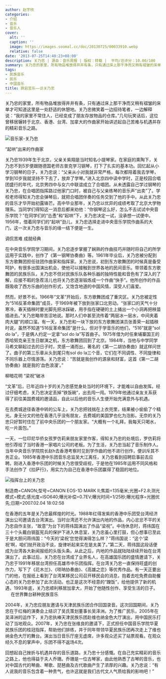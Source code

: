 ```yaml
---
author: 赵宇欣
categories:
- 介绍
- 音乐
- 音乐人
cover:
  alt: ''
  caption: ''
  image: https://images.soomal.cc/doc/20130725/00033910.webp
  relative: false
date: '2013-07-25T14:40:23+08:00'
description: 关乃忠 | 源自：音乐周报 | 版权：转载 |  平均/总评分：10.00/100
summary: 关乃忠的家里，所有物品堆放得井井有条，只有通过床上那干净而又稍有褶皱的床单才可知道这里是一处舒适的休憩地。关乃忠微笑着一边招待笔者，一边解释说：“我的家里不常住人，已经变成了朋友存放物品的仓库。”几句玩笑话后，这位曾移居辗转于北京、香港、台湾、加拿大的作曲家开始讲述起自己苦难与机遇并存的精彩音乐之路……
tags:
- 民族音乐
- 民乐
- 中国音乐
title: 跌宕苦乐――访关乃忠
---
```


关乃忠的家里，所有物品堆放得井井有条，只有通过床上那干净而又稍有褶皱的床单才可知道这里是一处舒适的休憩地。关乃忠微笑着一边招待笔者，一边解释说：“我的家里不常住人，已经变成了朋友存放物品的仓库。”几句玩笑话后，这位曾移居辗转于北京、香港、台湾、加拿大的作曲家开始讲述起自己苦难与机遇并存的精彩音乐之路。

![音乐家-关乃忠](https://images.soomal.cc/doc/20130725/00033908.webp)




“起哄”出来的作曲家
 
关乃忠1939年生于北京，父亲关紫翔是当时知名小提琴家。在家庭的熏陶下，关乃忠不到5岁便跟随德国老师古普克学习钢琴，打下了扎实的基本功。回忆起从小学习钢琴的日子，关乃忠说：“父亲从小对我就非常严格，每次都陪着我去学琴，学到10岁我就坚持不下去了，放弃了学琴。”进入北京四中读中学时，正是校园合唱团盛行的年代，北京男四中与女六中联谊成立了合唱团。从未透露自己学过钢琴的关乃忠，在合唱团指挥路过他家门口时，被自己与父亲练琴的音乐声“出卖”了。学校老师得知关乃忠会弹琴后，就把合唱团伴奏的任务交到了他的手中。从此关乃忠的音乐才华开始初露锋芒。高中毕业那年，关乃忠以优异的成绩考取了北京大学物理系。当同学们得知这一消息后都来劝他：“你钢琴这么好，怎么不去试试中央音乐学院？”在同学们的“怂恿”和“起哄”下，关乃忠决定一试，没承想一试便中。1956年，借着同学们的“起哄”劲儿，关乃忠选择走进中央音乐学院作曲系的大门，这一次关乃忠与音乐的缘一结下便是一生。

调侃苦难 成就经典

在中央音乐学院学习期间，关乃忠逐步掌握了娴熟的作曲技巧并随时将自己的所学运用于实践中，创作了《第一钢琴协奏曲》等。1961年毕业后，关乃忠被分配到东方歌舞团担任驻团作曲家和指挥家。关乃忠说，初到东方歌舞团的时候真是备受呵护，有很多出国演出机会，使他可以接触到世界各地的民间音乐。带领着东方歌舞团的民族乐队，关乃忠不但对民族乐队各种乐器的独特性能和音色有了深入的了解，应接不暇的急茬活儿也将关乃忠逐渐锻炼成一个作曲“快手”。他所创作的作品既吸收了西方乐曲的创作形式，又饱含地道的中国风情，深受人们喜爱。

然而，好景不长。1966年“文革”开始后，东方歌舞团成了重灾区。关乃忠被定性为“516反革命集团”成员，于1969年被下放到张家口北劳动。“张家口的天气十分寒冷，春天插秧时要光脚先把冰踩破，用手指在硬硬的土上捅出一个小洞再把秧苗插进去。”关乃忠略带苦涩地说。那时人们中甚至流传着“两层冰一层水，中间夹着肉大腿”的顺口溜。有一天，关乃忠和一块下放的东方歌舞团演员张善荣一起插秧时说，虽然不知道“516反革命集团”是什么，但对于学音乐的他们，“516”就是“sol do la”，于是俩人约定一定拿“sol do la”写首曲子。1975年借为时任柬埔寨国王的西哈努克亲王生日献演之机，东方歌舞团回到了北京。1984年，当他与中学同学马希文聊起过去的日子时，灵感一涌而出，著名的《第一二胡协奏曲》就这样问世了。曲子的第三乐章从头到尾只有sol do la三个音，它们在不同调性、不同旋律和不同乐器上尽情游荡。关乃忠说：“苦就是我创作的源泉和财富，这首《第一二胡协奏曲》就是我的‘血色浪漫’。”

柳暗花明 “梁祝”破冰

“文革”后，已年近四十岁的关乃忠感觉身处当时的环境下，才能难以自由发挥。经过仔细考虑，关乃忠决定丢掉“铁饭碗”，出去闯一闯。1979年他通过亲友关系获得了前往美国费城的邀请函，自此以后他的音乐人生便开始充满意外与机遇。

在去费城途径香港中转的公车上，关乃忠把钱揣在上衣兜里，结果被小偷偷了个精光。身无分文的他在香港几乎没有朋友，去费城的美国梦也化为泡影。无奈的关乃忠只好暂时住在了前中央乐团的一个朋友家。“大概有一个礼拜，我每天只喝水，吃一片面包。”

一天，一位印尼华侨女孩罗仿莉来朋友家里作客，得知关乃忠的处境后，罗仿莉将他引荐给了当时香港一家唱片公司的老板。为了生活，关乃忠当起了音乐制作人。当年中央音乐学院院长赵h去香港考察时见到学作曲的他不进行创作，便训斥其不务正业。1985年香港中乐团音乐总监吴大江离任，关乃忠看到招聘启事前去应聘。刚进入香港中乐团的时候关乃忠很受歧视，于是他在1985年运用不同风格和手法创作了《拉萨行》，用实力为自己在香港中乐团赢得了稳固的地位。

![指挥台上的关乃忠](https://images.soomal.cc/doc/20130725/00033909_01.webp)

制造商=CANON;型号=CANON EOS-1D MARK II;焦距=135毫米;光圈=F2.8;测光模式=模式;感光度=ISO640;曝光补偿=0.7EV;曝光时间=1/25秒;曝光程序=光圈优先;日期=2007.02.04 18:02:58



在香港的五年是关乃忠最辉煌的时光。1988年红得发紫的香港中乐团受台湾经济演出公司邀请去台湾演出。当时台湾还不允许演出内地的作品，内心忿忿不平的关乃忠自作主张，“故意”为台下的蒋纬国演出了作品“梁祝”。中场休息时，蒋纬国在三十个头戴白钢盔宪兵的保护下进入休息室，关乃忠虽心里打鼓，但心想事已至此于是大胆问蒋纬国：“今天的‘梁祝’您觉得演得怎么样？”蒋纬国说：“这个‘梁祝’啊，咱们抛开政治不谈，旋律听起来实在是太美了。”第二天，蒋纬国这段话便成为台湾各大新闻报纸的头版头条。从此之后，内地的作品就陆陆续续开始在台湾演出了。此事过后，关乃忠在台湾成了业界名人，在高雄国乐团的盛情邀请下，关乃忠于1991年移居台湾担任高雄市中乐团指挥。在台湾关乃忠一直保持旺盛的创作力，写下了《花木兰》、《唢呐协奏曲》、《高雄之恋》等优秀作品。有一天正要出门的他，在报纸上看到了台湾某移民公司召开移民会的消息，抱着去吃免费自助餐心态的关乃忠参加了此次活动。也正是这次不经意的“蹭饭”，给他提供了新的机遇，1993年底，关乃忠顺利移居加拿大，开始了他随性创作、享受生活的日子。
　
在世界舞台耕种民族音乐

2004年，关乃忠应朋友邀请与天津民族乐团合作回国录音。这次回国期间，关乃忠在于红梅的演奏会上结识了吴氏策划董事长吴泽洲。为了推广民乐，2005年在吴泽洲的运作下，关乃忠执棒天津民族乐团赴维也纳金色大厅演出，用中国民乐打动了当地观众。2007年，关乃忠在张维良的邀请下，正式担任中国音乐学院华夏民族乐团的桂冠指挥，帮助他们排练，并于同年带领华夏民族乐团再次走上了维也纳金色大厅的舞台。演出当日音乐厅座无虚席，许多观众还买了站票观看。在观众经久不息的掌声中，乐团不得不返场4次。

回想起自己挫折与机遇并存的音乐道路，关乃忠十分感慨。在自己充实精彩的音乐之路上，他也得益于夫人乔珊。乔珊是一位古琴家，由此他熟悉了古琴的音乐，也对中国古代的琴曲、琴歌、琵琶曲及古代歌曲产生了浓厚的兴趣。关乃忠说：“有人说我的音乐包含着一种贵气，也许这就是我们古代文人气质给我的影响吧！”